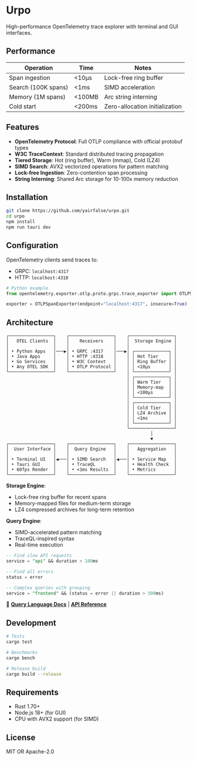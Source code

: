 # Urpo

High-performance OpenTelemetry trace explorer with terminal and GUI interfaces.

## Performance

| Operation | Time | Notes |
|-----------|------|-------|
| Span ingestion | <10μs | Lock-free ring buffer |
| Search (100K spans) | <1ms | SIMD acceleration |
| Memory (1M spans) | <100MB | Arc<str> string interning |
| Cold start | <200ms | Zero-allocation initialization |

## Features

- **OpenTelemetry Protocol**: Full OTLP compliance with official protobuf types
- **W3C TraceContext**: Standard distributed tracing propagation
- **Tiered Storage**: Hot (ring buffer), Warm (mmap), Cold (LZ4)
- **SIMD Search**: AVX2 vectorized operations for pattern matching
- **Lock-free Ingestion**: Zero-contention span processing
- **String Interning**: Shared Arc<str> storage for 10-100x memory reduction

## Installation

```bash
git clone https://github.com/yairfalse/urpo.git
cd urpo
npm install
npm run tauri dev
```

## Configuration

OpenTelemetry clients send traces to:
- GRPC: `localhost:4317`
- HTTP: `localhost:4318`

```python
# Python example
from opentelemetry.exporter.otlp.proto.grpc.trace_exporter import OTLPSpanExporter

exporter = OTLPSpanExporter(endpoint="localhost:4317", insecure=True)
```

## Architecture

```
┌─────────────────┐    ┌─────────────────┐    ┌─────────────────┐
│   OTEL Clients  │    │    Receivers    │    │  Storage Engine │
│                 │    │                 │    │                 │
│ • Python Apps   │───▶│ • GRPC :4317    │───▶│ ┌─────────────┐ │
│ • Java Apps     │    │ • HTTP :4318    │    │ │ Hot Tier    │ │
│ • Go Services   │    │ • W3C Context   │    │ │ Ring Buffer │ │
│ • Any OTEL SDK  │    │ • OTLP Protocol │    │ │ <10μs       │ │
└─────────────────┘    └─────────────────┘    │ └─────────────┘ │
                                              │ ┌─────────────┐ │
                                              │ │ Warm Tier   │ │
                                              │ │ Memory-map  │ │
                                              │ │ <100μs      │ │
                                              │ └─────────────┘ │
                                              │ ┌─────────────┐ │
                                              │ │ Cold Tier   │ │
                                              │ │ LZ4 Archive │ │
                                              │ │ <1ms        │ │
                                              │ └─────────────┘ │
                                              └─────────────────┘
                                                       │
                                                       ▼
┌─────────────────┐    ┌─────────────────┐    ┌─────────────────┐
│  User Interface │    │  Query Engine   │    │   Aggregation   │
│                 │    │                 │    │                 │
│ • Terminal UI   │◀───│ • SIMD Search   │◀───│ • Service Map   │
│ • Tauri GUI     │    │ • TraceQL       │    │ • Health Check  │
│ • 60fps Render  │    │ • <1ms Results  │    │ • Metrics       │
└─────────────────┘    └─────────────────┘    └─────────────────┘
```

**Storage Engine**:
- Lock-free ring buffer for recent spans
- Memory-mapped files for medium-term storage  
- LZ4 compressed archives for long-term retention

**Query Engine**:
- SIMD-accelerated pattern matching
- TraceQL-inspired syntax
- Real-time execution

```sql
-- Find slow API requests
service = "api" && duration > 100ms

-- Find all errors
status = error

-- Complex queries with grouping
service = "frontend" && (status = error || duration > 500ms)
```

📖 **[Query Language Docs](docs/query-language.md)** | **[API Reference](docs/api.md)**

## Development

```bash
# Tests
cargo test

# Benchmarks  
cargo bench

# Release build
cargo build --release
```

## Requirements

- Rust 1.70+
- Node.js 18+ (for GUI)
- CPU with AVX2 support (for SIMD)

## License

MIT OR Apache-2.0